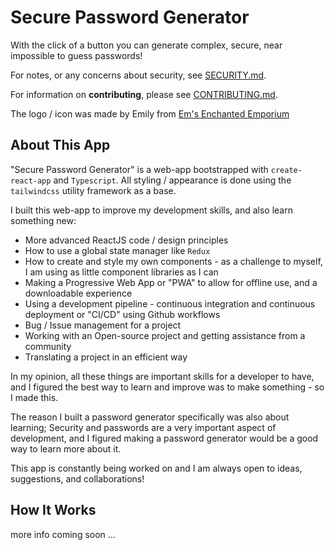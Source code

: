 # Secure Password Generator

With the click of a button you can generate complex, secure, near impossible to guess passwords!

For notes, or any concerns about security, see [SECURITY.md](/SECURITY.md).

For information on **contributing**, please see [CONTRIBUTING.md](/CONTRIBUTING.md).

The logo / icon was made by Emily from [Em's Enchanted Emporium](https://www.instagram.com/em_enchanted_emporium/)

## About This App

"Secure Password Generator" is a web-app bootstrapped with `create-react-app` and `Typescript`. All styling / appearance is done using the `tailwindcss` utility framework as a base.

I built this web-app to improve my development skills, and also learn something new:

- More advanced ReactJS code / design principles
- How to use a global state manager like `Redux`
- How to create and style my own components - as a challenge to myself, I am using as little component libraries as I can
- Making a Progressive Web App or "PWA" to allow for offline use, and a downloadable experience
- Using a development pipeline - continuous integration and continuous deployment or "CI/CD" using Github workflows
- Bug / Issue management for a project
- Working with an Open-source project and getting assistance from a community
- Translating a project in an efficient way

In my opinion, all these things are important skills for a developer to have, and I figured the best way to learn and improve was to make something - so I made this.

The reason I built a password generator specifically was also about learning; Security and passwords are a very important aspect of development, and I figured making a password generator would be a good way to learn more about it.

This app is constantly being worked on and I am always open to ideas, suggestions, and collaborations!

## How It Works

more info coming soon ...
